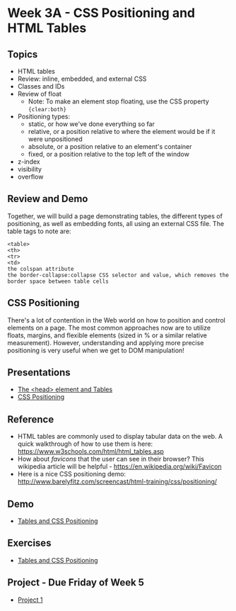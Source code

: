 # Week 3A - CSS Positioning and HTML Tables

## Topics
- HTML tables
- Review: inline, embedded, and external CSS
- Classes and IDs
- Review of float
  - Note: To make an element stop floating, use the CSS property ```{clear:both}```
- Positioning types:
  - static, or how we've done everything so far
  - relative, or a position relative to where the element would be if it were unpositioned
  - absolute, or a position relative to an element's container
  - fixed, or a position relative to the top left of the window
- z-index
- visibility
- overflow

## Review and Demo
Together, we will build a page demonstrating tables, the different types of positioning, as well as embedding fonts, all using an external CSS file. The table tags to note are:
```
<table>
<th>
<tr>
<td>
the colspan attribute
the border-collapse:collapse CSS selector and value, which removes the border space between table cells
```

## CSS Positioning
There's a lot of contention in the Web world on how to position and control elements on a page. The most common approaches now are to utilize floats, margins, and flexible elements (sized in % or a similar relative measurement). However, understanding and applying more precise positioning is very useful when we get to DOM manipulation!

## Presentations
- [The &lt;head> element and Tables](../presentations/head-element-and-tables.pdf)
- [CSS Positioning](../presentations/CSS-P.pdf)

## Reference
- HTML tables are commonly used to display tabular data on the web. A quick walkthrough of how to use them is here:  https://www.w3schools.com/html/html_tables.asp
- How about *favicons* that the user can see in their browser? This wikipedia article will be helpful - https://en.wikipedia.org/wiki/Favicon
- Here is a nice CSS positioning demo: http://www.barelyfitz.com/screencast/html-training/css/positioning/

## Demo
- [Tables and CSS Positioning](../other-files/3A_Demo_done.zip)

## Exercises
- [Tables and CSS Positioning](../exercises/week-3/ICE-3A.pdf)

## Project - Due Friday of Week 5
- [Project 1](../projects/project1.md)

